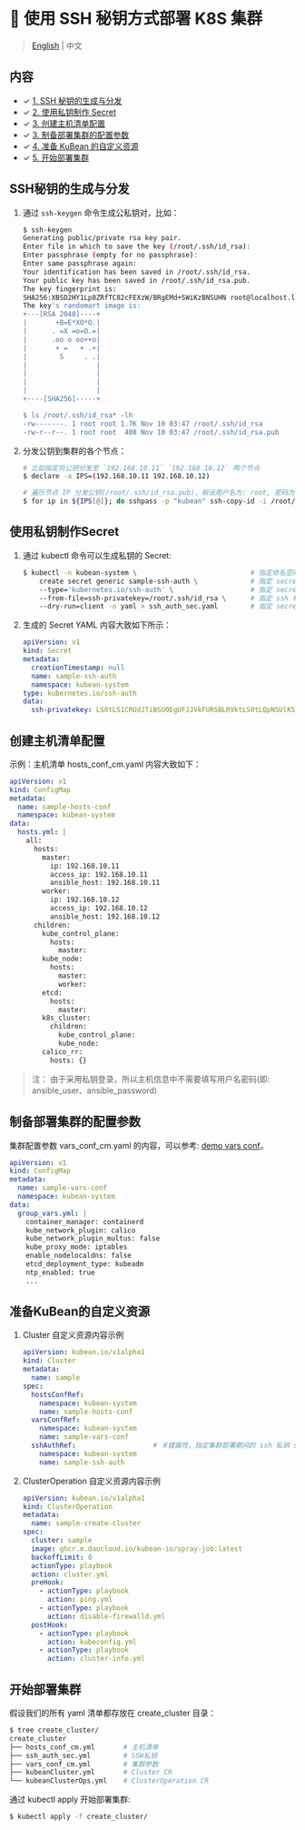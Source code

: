 # :key: 使用 SSH 秘钥方式部署 K8S 集群

> [English](../en/sshkey_deploy_cluster.md) | 中文
## 内容

* ✓ [1. SSH 秘钥的生成与分发](#SSH秘钥的生成与分发)
* ✓ [2. 使用私钥制作 Secret](#使用私钥制作Secret)
* ✓ [3. 创建主机清单配置](#创建主机清单配置)
* ✓ [3. 制备部署集群的配置参数](#制备部署集群的配置参数)
* ✓ [4. 准备 KuBean 的自定义资源](#准备KuBean的自定义资源)
* ✓ [5. 开始部署集群](#开始部署集群)

## SSH秘钥的生成与分发

1. 通过 `ssh-keygen` 命令生成公私钥对，比如：

    ``` bash
    $ ssh-keygen
    Generating public/private rsa key pair.
    Enter file in which to save the key (/root/.ssh/id_rsa):
    Enter passphrase (empty for no passphrase):
    Enter same passphrase again:
    Your identification has been saved in /root/.ssh/id_rsa.
    Your public key has been saved in /root/.ssh/id_rsa.pub.
    The key fingerprint is:
    SHA256:XBSD2HY1Lp8ZRfTC82cFEXzW/BRgEMd+SWiKzBNSUHN root@localhost.localdomain
    The key's randomart image is:
    +---[RSA 2048]----+
    |       +B=E*XO*O.|
    |      . =X =o=O.=|
    |      .oo o oo++o|
    |       + =   + .+|
    |        S     . .|
    |                 |
    |                 |
    |                 |
    |                 |
    +----[SHA256]-----+

    $ ls /root/.ssh/id_rsa* -lh
    -rw-------. 1 root root 1.7K Nov 10 03:47 /root/.ssh/id_rsa         # 私钥
    -rw-r--r--. 1 root root  408 Nov 10 03:47 /root/.ssh/id_rsa.pub     # 公钥
    ```

2. 分发公钥到集群的各个节点：

    ``` bash
    # 比如指定将公钥分发至 `192.168.10.11` `192.168.10.12` 两个节点
    $ declare -a IPS=(192.168.10.11 192.168.10.12)

    # 遍历节点 IP 分发公钥(/root/.ssh/id_rsa.pub)，假设用户名为: root, 密码为: kubean
    $ for ip in ${IPS[@]}; do sshpass -p "kubean" ssh-copy-id -i /root/.ssh/id_rsa.pub -o StrictHostKeyChecking=no root@$ip; done
    ```

## 使用私钥制作Secret

1. 通过 kubectl 命令可以生成私钥的 Secret:

    ``` bash
    $ kubectl -n kubean-system \                            # 指定命名空间 kubean-system
        create secret generic sample-ssh-auth \             # 指定 secret 名称为 sample-ssh-auth
        --type='kubernetes.io/ssh-auth' \                   # 指定 secret 类型为 kubernetes.io/ssh-auth
        --from-file=ssh-privatekey=/root/.ssh/id_rsa \      # 指定 ssh 私钥文件路径
        --dry-run=client -o yaml > ssh_auth_sec.yaml        # 指定 secret yaml 文件生成路径
    ```

2. 生成的 Secret YAML 内容大致如下所示：

    ``` yaml
    apiVersion: v1
    kind: Secret
    metadata:
      creationTimestamp: null
      name: sample-ssh-auth
      namespace: kubean-system
    type: kubernetes.io/ssh-auth
    data:
      ssh-privatekey: LS0tLS1CRUdJTiBSU0EgUFJJVkFURSBLRVktLS0tLQpNSUlKS1FJQkFBS0NBZ0VBdWVDbC8rSng1b0RT...
    ```

## 创建主机清单配置

示例：主机清单 hosts_conf_cm.yaml 内容大致如下：

``` yaml
apiVersion: v1
kind: ConfigMap
metadata:
  name: sample-hosts-conf
  namespace: kubean-system
data:
  hosts.yml: |
    all:
      hosts:
        master:
          ip: 192.168.10.11
          access_ip: 192.168.10.11
          ansible_host: 192.168.10.11
        worker:
          ip: 192.168.10.12
          access_ip: 192.168.10.12
          ansible_host: 192.168.10.12
      children:
        kube_control_plane:
          hosts:
            master:
        kube_node:
          hosts:
            master:
            worker:
        etcd:
          hosts:
            master:
        k8s_cluster:
          children:
            kube_control_plane:
            kube_node:
        calico_rr:
          hosts: {}
```

> 注： 由于采用私钥登录，所以主机信息中不需要填写用户名密码(即: ansible_user、ansible_password)

## 制备部署集群的配置参数

集群配置参数 vars_conf_cm.yaml 的内容，可以参考: [demo vars conf](../../artifacts/demo/vars-conf-cm.yml)。

``` yaml
apiVersion: v1
kind: ConfigMap
metadata:
  name: sample-vars-conf
  namespace: kubean-system
data:
  group_vars.yml: |
    container_manager: containerd
    kube_network_plugin: calico
    kube_network_plugin_multus: false
    kube_proxy_mode: iptables
    enable_nodelocaldns: false
    etcd_deployment_type: kubeadm
    ntp_enabled: true
    ...
```

## 准备KuBean的自定义资源

1. Cluster 自定义资源内容示例

    ``` yaml
    apiVersion: kubean.io/v1alpha1
    kind: Cluster
    metadata:
      name: sample
    spec:
      hostsConfRef:
        namespace: kubean-system
        name: sample-hosts-conf
      varsConfRef:
        namespace: kubean-system
        name: sample-vars-conf
      sshAuthRef:                   # 关键属性，指定集群部署期间的 ssh 私钥 secret
        namespace: kubean-system
        name: sample-ssh-auth
    ```

2. ClusterOperation 自定义资源内容示例

    ``` yaml
    apiVersion: kubean.io/v1alpha1
    kind: ClusterOperation
    metadata:
      name: sample-create-cluster
    spec:
      cluster: sample
      image: ghcr.m.daocloud.io/kubean-io/spray-job:latest
      backoffLimit: 0
      actionType: playbook
      action: cluster.yml
      preHook:
        - actionType: playbook
          action: ping.yml
        - actionType: playbook
          action: disable-firewalld.yml
      postHook:
        - actionType: playbook
          action: kubeconfig.yml
        - actionType: playbook
          action: cluster-info.yml
    ```

## 开始部署集群

假设我们的所有 yaml 清单都存放在 create_cluster 目录：

``` bash
$ tree create_cluster/
create_cluster
├── hosts_conf_cm.yml       # 主机清单
├── ssh_auth_sec.yml        # SSH私钥
├── vars_conf_cm.yml        # 集群参数
├── kubeanCluster.yml       # Cluster CR
└── kubeanClusterOps.yml    # ClusterOperation CR
```

通过 kubectl apply 开始部署集群:

``` bash
$ kubectl apply -f create_cluster/
```
